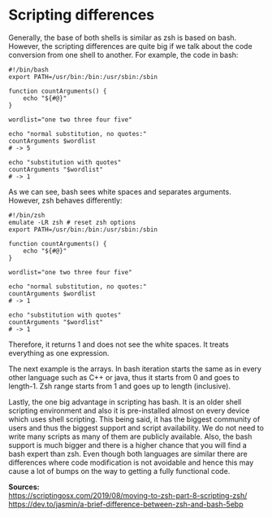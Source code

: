 # Scripting differences
Generally, the base of both shells is similar as zsh is based on bash. However, the scripting differences are quite big if we talk about the code conversion from one shell to another. For example, the code in bash:
```
#!/bin/bash
export PATH=/usr/bin:/bin:/usr/sbin:/sbin

function countArguments() {
    echo "${#@}"
}

wordlist="one two three four five"

echo "normal substitution, no quotes:"
countArguments $wordlist
# -> 5

echo "substitution with quotes"
countArguments "$wordlist"
# -> 1
```
As we can see, bash sees white spaces and separates arguments. However, zsh behaves differently:
```
#!/bin/zsh
emulate -LR zsh # reset zsh options
export PATH=/usr/bin:/bin:/usr/sbin:/sbin

function countArguments() {
    echo "${#@}"
}

wordlist="one two three four five"

echo "normal substitution, no quotes:"
countArguments $wordlist
# -> 1

echo "substitution with quotes"
countArguments "$wordlist"
# -> 1
```
Therefore, it returns 1 and does not see the white spaces. It treats everything as one expression. 

The next example is the arrays. In bash iteration starts the same as in every other language such as C++ or java, thus it starts from 0 and goes to length-1. Zsh range starts from 1 and goes up to length (inclusive). 

Lastly, the one big advantage in scripting has bash. It is an older shell scripting environment and also it is pre-installed almost on every device which uses shell scripting. This being said, it has the biggest community of users and thus the biggest support and script availability. We do not need to write many scripts as many of them are publicly available. Also, the bash support is much bigger and there is a higher chance that you will find a bash expert than zsh. Even though both languages are similar there are differences where code modification is not avoidable and hence this may cause a lot of bumps on the way to getting a fully functional code.

**Sources:**   
https://scriptingosx.com/2019/08/moving-to-zsh-part-8-scripting-zsh/   
https://dev.to/jasmin/a-brief-difference-between-zsh-and-bash-5ebp
